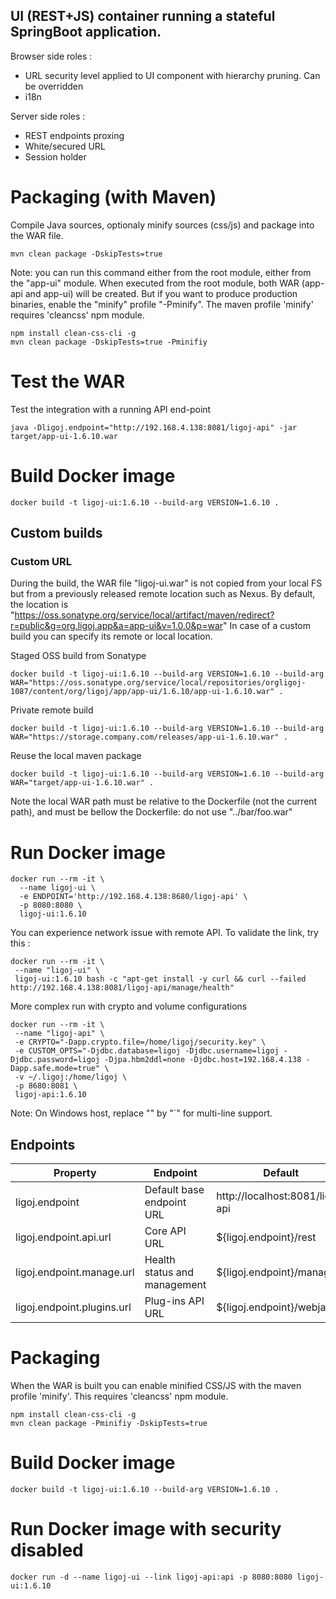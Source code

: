 ## UI (REST+JS) container running a stateful SpringBoot application.
Browser side roles :
- URL security level applied to UI component with hierarchy pruning. Can be overridden
- i18n

Server side roles :
- REST endpoints proxing
- White/secured URL
- Session holder 

# Packaging (with Maven)
Compile Java sources, optionaly minify sources (css/js) and package into the WAR file.

```
mvn clean package -DskipTests=true
```
Note: you can run this command either from the root module, either from the "app-ui" module. When executed from the root module, both WAR (app-api and app-ui) will be created. But if you want to produce production binaries, enable the "minify" profile "-Pminify".
The maven profile 'minify' requires 'cleancss' npm module.

```
npm install clean-css-cli -g
mvn clean package -DskipTests=true -Pminifiy
```

# Test the WAR
Test the integration with a running API end-point

```
java -Dligoj.endpoint="http://192.168.4.138:8081/ligoj-api" -jar target/app-ui-1.6.10.war
```

# Build Docker image
```
docker build -t ligoj-ui:1.6.10 --build-arg VERSION=1.6.10 .
```

## Custom builds
### Custom URL
During the build, the WAR file "ligoj-ui.war" is not copied from your local FS but from a previously released remote location such as Nexus.
By default, the location is "https://oss.sonatype.org/service/local/artifact/maven/redirect?r=public&g=org.ligoj.app&a=app-ui&v=1.0.0&p=war"
In case of a custom build you can specify its remote or local location.

Staged OSS build from Sonatype

```
docker build -t ligoj-ui:1.6.10 --build-arg VERSION=1.6.10 --build-arg WAR="https://oss.sonatype.org/service/local/repositories/orgligoj-1087/content/org/ligoj/app/app-ui/1.6.10/app-ui-1.6.10.war" .
```

Private remote build

```
docker build -t ligoj-ui:1.6.10 --build-arg VERSION=1.6.10 --build-arg WAR="https://storage.company.com/releases/app-ui-1.6.10.war" .
```

Reuse the local maven package

```
docker build -t ligoj-ui:1.6.10 --build-arg VERSION=1.6.10 --build-arg WAR="target/app-ui-1.6.10.war" .
```
Note the local WAR path must be relative to the Dockerfile (not the current path), and must be bellow the Dockerfile: do not use "../bar/foo.war"

# Run Docker image

```
docker run --rm -it \
  --name ligoj-ui \
  -e ENDPOINT='http://192.168.4.138:8680/ligoj-api' \
  -p 8080:8080 \
  ligoj-ui:1.6.10 
```

You can experience network issue with remote API. To validate the link, try this :

```
docker run --rm -it \
 --name "ligoj-ui" \
 ligoj-ui:1.6.10 bash -c "apt-get install -y curl && curl --failed http://192.168.4.138:8081/ligoj-api/manage/health"
```

More complex run with crypto and volume configurations

```
docker run --rm -it \
 --name "ligoj-api" \
 -e CRYPTO="-Dapp.crypto.file=/home/ligoj/security.key" \
 -e CUSTOM_OPTS="-Djdbc.database=ligoj -Djdbc.username=ligoj -Djdbc.password=ligoj -Djpa.hbm2ddl=none -Djdbc.host=192.168.4.138 -Dapp.safe.mode=true" \
 -v ~/.ligoj:/home/ligoj \
 -p 8680:8081 \
 ligoj-api:1.6.10
```
Note: On Windows host, replace "\" by "`" for multi-line support.

## Endpoints

| Property     | Endpoint | Default |
|------------|---------|--------------------------|
| ligoj.endpoint | Default base endpoint URL    | http://localhost:8081/ligoj-api     |
| ligoj.endpoint.api.url | Core API URL     | ${ligoj.endpoint}/rest     |
| ligoj.endpoint.manage.url | Health status and management     | ${ligoj.endpoint}/manage     |
| ligoj.endpoint.plugins.url | Plug-ins API URL     | ${ligoj.endpoint}/webjars     |

# Packaging
When the WAR is built you can enable minified CSS/JS with the maven profile 'minify'. This requires 'cleancss' npm module.

```
npm install clean-css-cli -g
mvn clean package -Pminifiy -DskipTests=true
```

# Build Docker image
```
docker build -t ligoj-ui:1.6.10 --build-arg VERSION=1.6.10 .
```
# Run Docker image with security disabled
```
docker run -d --name ligoj-ui --link ligoj-api:api -p 8080:8080 ligoj-ui:1.6.10 
```